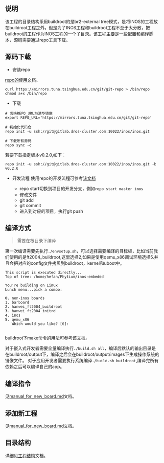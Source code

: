 ## 说明
该工程的目录结构采用buildroot的是br2-external tree模式，是将INOS的工程放在buildroot工程之外，但是为了INOS工程和buildroot工程不至于太分散，把buildroot的工程作为INOS工程的一个子目录。该工程主要是一些配置和编译脚本，源码需要通过repo工具下载。

## 源码下载
- 安装repo

[repo的使用文档](https://source.android.com/docs/setup/create/repo?hl=zh-cn)。
```
curl https://mirrors.tuna.tsinghua.edu.cn/git/git-repo > /bin/repo
chmod a+x /bin/repo
```

- 下载
```
# 切换REPO_URL为清华镜像
export REPO_URL='https://mirrors.tuna.tsinghua.edu.cn/git/git-repo'

# 初始化代码仓
repo init -u ssh://git@gitlab.dros-cluster.com:10022/inos/inos.git

# 下载所有源码
repo sync -c
```
若要下载指定版本v0.2.0,如下：
```
repo init -u ssh://git@gitlab.dros-cluster.com:10022/inos/inos.git -b v0.2.0
```

- 开发流程
  使用repo的开发流程可参考[该文档](https://source.android.com/docs/setup/create/coding-tasks?hl=zh-cn)

    - repo start切换到项目的开发分支，例如```repo start master inos```
    - 修改文件
    - git add
    - git commit
    - 进入到对应的项目，执行git push


## 编译方式
> 需要在根目录下编译

第一次编译需要先执行```./envsetup.sh```，可以选择需要编译的目标板，比如当前我们使用的是ft2004_buildroot,这里选择2,如果是使用qemu_x86调试环境选择5.并且会把对应的config文件拷贝到buildroot，kernel和uboot中。

```
This script is executed directly...
Top of tree: /home/hefan/Phytium/inos-embeded

You're building on Linux
Lunch menu...pick a combo:

0. non-inos boards
1. barboard
2. hanwei_ft2004_buildroot
3. hanwei_ft2004_initrd
4. inos
5. qemu_x86
   Which would you like? [0]:
  
```

buildroot下make命令的用法可参考[该文档](https://buildroot.org/downloads/manual/manual.html#make-tips)。

对于嵌入式开发者需要全量编译执行```./build.sh all```，编译后默认的输出目录是在buildroot/output下，编译之后会在buildroot/output/images下生成操作系统的镜像文件。
对于应用开发者需要执行系统编译```./build.sh buildroot```,编译完所有依赖之后可以编译自己的app。

## 编译指令
见[manual_for_new_board.md](./docs/manual_for_new_board.md)文档。

## 添加新工程
见[manual_for_new_board.md](./docs/manual_for_new_board.md)文档。

## 目录结构
详细见[工程结构](./docs/%E5%B7%A5%E7%A8%8B%E7%BB%93%E6%9E%84.md)文档。
